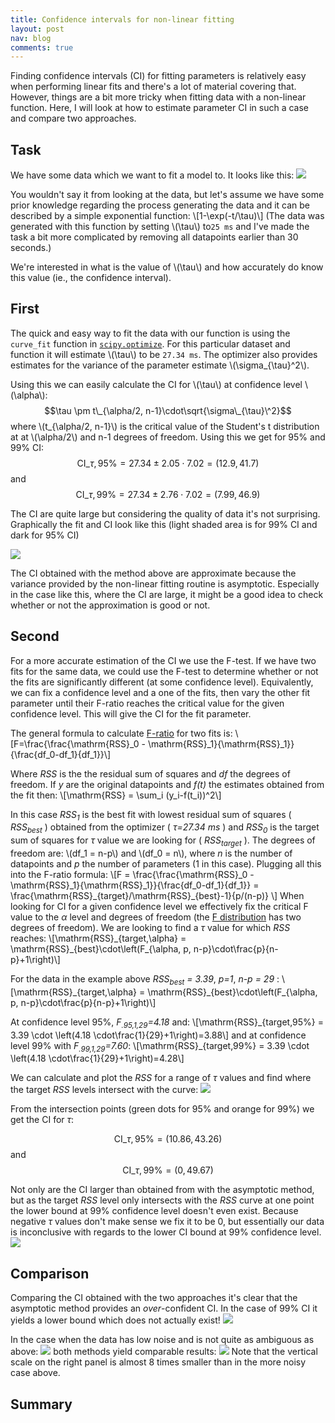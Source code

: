 ```yaml
---
title: Confidence intervals for non-linear fitting
layout: post
nav: blog
comments: true
---
```


Finding confidence intervals (CI) for fitting parameters is relatively easy when performing linear fits and there's a lot of material covering that. However, things are a bit more tricky when fitting data with a non-linear function. Here, I will look at how to estimate parameter CI in such a case and compare two approaches.

## Task

We have some data which we want to fit a model to. It looks like this:
![](/img/ftest/raw_data.png)

You wouldn't say it from looking at the data, but let's assume we have some prior knowledge regarding the process generating the data and it can be described by a simple exponential function: 
\\[1-\exp(-t/\tau)\\]
(The data was generated with this function by setting \\(\tau\\) to`25 ms` and I've made the task a bit more complicated by removing all datapoints earlier than 30 seconds.)

We're interested in what is the value of \\(\tau\\)  and how accurately do know this value (ie., the confidence interval). 

## First 

The quick and easy way to fit the data with our function is using the `curve_fit` function in [`scipy.optimize`][1]. For this particular dataset and function it will estimate \\(\tau\\) to be `27.34 ms`. The optimizer also provides estimates for the variance of the parameter estimate \\(\sigma\_{\tau}\^2\\).

Using this we can easily calculate the CI for \\(\tau\\) at confidence level \\(\alpha\\):
$$\tau \pm t\_{\alpha/2, n-1}\cdot\sqrt{\sigma\_{\tau}\^2}$$
where \\(t\_{\alpha/2, n-1}\\) is the critical value of the Student's t distribution at at \\(\alpha/2\\) and n-1 degrees of freedom.
Using this we get for 95% and 99% CI:
$$\mathrm{CI}\_{\tau,95\%} = 27.34 \pm 2.05 \cdot 7.02 = (12.9, 41.7)$$
and
$$\mathrm{CI}\_{\tau,99\%} = 27.34 \pm 2.76 \cdot 7.02 = (7.99, 46.9 )$$

The CI are quite large but considering the quality of data it's not surprising. Graphically the fit and CI look like this (light shaded area is for 99% CI and dark for 95% CI)

![](/img/ftest/asym_cis.png)

The CI obtained with the method above are approximate because the variance provided by the non-linear fitting routine is asymptotic. Especially in the case like this, where the CI are large, it might be a good idea to check whether or not the approximation is good or not.

## Second

For a more accurate estimation of the CI we use the F-test. If we have two fits for the same data, we could use the F-test to determine whether or not the fits are significantly different (at some confidence level). Equivalently, we can fix a confidence level and a one of the fits, then vary the other fit parameter until their F-ratio reaches the critical value for the given confidence level. This will give the CI for the fit parameter.

The general formula to calculate [F-ratio][2] for two fits is:
\\[F=\frac{\frac{\mathrm{RSS}\_0 - \mathrm{RSS}\_1}{\mathrm{RSS}\_1}}{\frac{df\_0-df\_1}{df\_1}}\\]

Where *RSS* is the the residual sum of squares and *df* the degrees of freedom. If *y* are the original datapoints and *f(t)* the estimates obtained from the fit then:
\\[\mathrm{RSS} = \sum\_i (y\_i-f(t\_i))\^2\\]

In this case *RSS<sub>1</sub>* is the best fit with lowest residual sum of squares ( *RSS<sub>best</sub>* ) obtained from the optimizer ( *&tau;=27.34 ms* ) and *RSS<sub>0</sub>* is the target sum of squares for *&tau;* value we are looking for ( *RSS<sub>target</sub>* ). The degrees of freedom are: \\(df\_1 = n-p\\) and \\(df\_0 = n\\), where *n* is the number of datapoints and *p* the number of parameters (1 in this case). Plugging all this into the F-ratio formula:
\\[F = \frac{\frac{\mathrm{RSS}\_0 - \mathrm{RSS}\_1}{\mathrm{RSS}\_1}}{\frac{df\_0-df\_1}{df\_1}} = 
\frac{\mathrm{RSS}\_{target}/\mathrm{RSS}\_{best}-1}{p/(n-p)}
\\]
When looking for CI for a given confidence level we effectively fix the critical F value to the *&alpha;* level and degrees of freedom (the [F distribution][3] has two degrees of freedom). We are looking to find a *&tau;* value for which *RSS* reaches:
\\[\mathrm{RSS}_{target,\alpha} = \mathrm{RSS}\_{best}\cdot\left(F\_{\alpha, p, n-p}\cdot\frac{p}{n-p}+1\right)\\]

For the data in the example above *RSS<sub>best</sub> = 3.39*, *p=1*, *n-p = 29* :
\\[\mathrm{RSS}_{target,\alpha} = \mathrm{RSS}\_{best}\cdot\left(F\_{\alpha, p, n-p}\cdot\frac{p}{n-p}+1\right)\\]

At confidence level 95%, *F<sub>.95,1,29</sub>=4.18* and:
\\[\mathrm{RSS}\_{target,95\%} = 3.39 \cdot \left(4.18 \cdot\frac{1}{29}+1\right)=3.88\\]
and at confidence level 99% with *F<sub>.99,1,29</sub>=7.60*:
\\[\mathrm{RSS}\_{target,99\%} = 3.39 \cdot \left(4.18 \cdot\frac{1}{29}+1\right)=4.28\\]

We can calculate and plot the *RSS* for a range of *&tau;* values and find where the target *RSS* levels intersect with the curve:
![](/img/ftest/res_target.png)

From the intersection points (green dots for 95% and orange for 99%) we get the CI for *&tau;*:

$$\mathrm{CI}\_{\tau,95\%} = (10.86, 43.26)$$
and
$$\mathrm{CI}\_{\tau,99\%} = (0, 49.67 )$$

Not only are the CI larger than obtained from with the asymptotic method, but as the target *RSS* level only intersects with the *RSS* curve at one point the lower bound at 99% confidence level doesn't even exist. Because negative *&tau;* values don't make sense we fix it to be 0, but essentially our data is inconclusive with regards to the lower CI bound at 99% confidence level.
![](/img/ftest/ftest_cis.png)

## Comparison
Comparing the CI obtained with the two approaches it's clear that the asymptotic method provides an *over*-confident CI. In the case of 99% CI it yields a lower bound which does not actually exist! 
![](/img/ftest/ci_compare.png)

In the case when the data has low noise and is not quite as ambiguous as above:
![](/img/ftest/raw_data_close.png)
both methods yield comparable results:
![](/img/ftest/ci_compare_close.png)
Note that the vertical scale on the right panel is almost 8 times smaller than in the more noisy case above.

## Summary



[1]:http://docs.scipy.org/doc/scipy/reference/generated/scipy.optimize.curve_fit.html
[2]:http://en.wikipedia.org/wiki/F-test#Regression_problems
[3]:http://en.wikipedia.org/wiki/F-distribution

